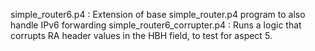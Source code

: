 simple\_router6.p4 : Extension of base simple\_router.p4 program to also handle IPv6 forwarding
simple\_router6\_corrupter.p4 : Runs a logic that corrupts RA header values in the HBH field, to test for aspect 5.
